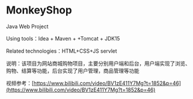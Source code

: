 # MonkeyShop
Java Web Project

Using tools：Idea + Maven + +Tomcat + JDK15

Related technologies：HTML+CSS+JS servlet 

说明：该项目为网站商城购物项目，主要分别用户端和后台，用户端实现了浏览、购物、结算等功能，后台实现了用户管理，商品管理等功能

视频参考：[https://www.bilibili.com/video/BV1zE411Y7Mg?t=1852&p=46](https://www.bilibili.com/video/BV1zE411Y7Mg?t=1852&p=46)
